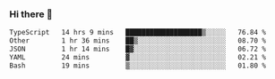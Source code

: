 ### Hi there 👋

<!--
**WShiBin/WShiBin** is a ✨ _special_ ✨ repository because its `README.md` (this file) appears on your GitHub profile.

Here are some ideas to get you started:

- 🔭 I’m currently working on ...
- 🌱 I’m currently learning ...
- 👯 I’m looking to collaborate on ...
- 🤔 I’m looking for help with ...
- 💬 Ask me about ...
- 📫 How to reach me: ...
- 😄 Pronouns: ...
- ⚡ Fun fact: ...
-->

<!--START_SECTION:waka-->

```txt
TypeScript   14 hrs 9 mins   ███████████████████▒░░░░░   76.84 %
Other        1 hr 36 mins    ██▒░░░░░░░░░░░░░░░░░░░░░░   08.70 %
JSON         1 hr 14 mins    █▓░░░░░░░░░░░░░░░░░░░░░░░   06.72 %
YAML         24 mins         ▓░░░░░░░░░░░░░░░░░░░░░░░░   02.21 %
Bash         19 mins         ▒░░░░░░░░░░░░░░░░░░░░░░░░   01.80 %
```

<!--END_SECTION:waka-->
